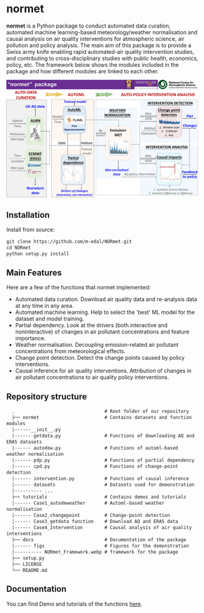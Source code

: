 # **normet**

**normet** is a Python package to conduct automated data curation, automated machine learning-based meteorology/weather normalisation and causal analysis on air quality interventions for atmospheric science, air pollution and policy analysis. The main aim of this package is to provide a Swiss army knife enabling rapid automated-air quality intervention studies, and contributing to cross-disciplinary studies with public health, economics, policy, etc. The framework below shows the modules included in the package and how different modules are linked to each other.

<img src="docs/figs/NORmet_Framework.webp" alt="Image" width="800">

## Installation
Install from source:
```
git clone https://github.com/m-edal/NORmet.git
cd NORmet
python setup.py install
```

## Main Features
Here are a few of the functions that normet implemented:

  - Automated data curation. Download air quality data and re-analysis data at any time in any area.
  - Automated machine learning. Help to select the 'best' ML model for the dataset and model training.
  - Partial dependency. Look at the drivers (both interactive and noninteractive) of changes in air pollutant concentrations and feature importance.  
  - Weather normalisation. Decoupling emission-related air pollutant concentrations from meteorological effects.
  - Change point detection. Detect the change points caused by policy interventions.
  - Causal inference for air quality interventions. Attribution of changes in air pollutant concentrations to air quality policy interventions.

## Repository structure

      .                                 # Root folder of our repository
      ├── normet                        # Contains datasets and function modules
      |------__init__.py
      |------ getdata.py                # Functions of downloading AQ and ERA5 datasets
      |------ autodew.py                # Functions of automl-based weather normalisation
      |------ pdp.py                    # Functions of partial dependency
      |------ cpd.py                    # Functions of change-point detection
      |------ intervention.py           # Functions of causal inference
      |------ datasets                  # Datasets used for demonstration
      |---------- ...
      ├── tutorials                     # Contains demos and tutorials
      |------ Case1_autodeweather       # Automl-based weather normalisation
      |------ Case2_changepoint         # Change-point detection
      |------ Case3_getdata function    # Download AQ and ERA5 data
      |------ Case4_Intervention        # Causal analysis of air quality interventions
      ├── docs                          # Documentation of the package
      |------ figs                      # Figures for the demonstration
      |---------- NORmet_Framework.webp # framework for the package             
      ├── setup.py                      
      ├── LICENSE
      └── README.md


## Documentation
You can find Demo and tutorials of the functions [here](https://github.com/m-edal/NORmet/tree/main/tutorials).
